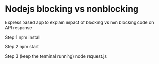 # Nodejs blocking vs nonblocking
Express based app to explain impact of blocking vs non blocking code on API response

Step 1
npm install


Step 2
npm start


Step 3 (keep the terminal running)
node request.js
